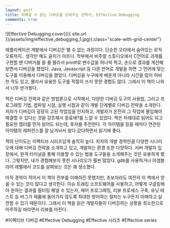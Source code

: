 ```yaml
---
layout: post
title: 피해갈 수 없는 디버깅을 도와주는 전략서, Effective Debugging
comments: true
---
```


![Effective Debugging cover]({{ site.url }}/assets/img/effective_debugging_1.jpg){:class="scale-with-grid-center"}

애플리케이션 개발에서 디버깅은 뗄 수 없는 과정이다. 단순한 오타에서 숨어있는 로직 오류까지.. 생각만 해도 골치가 아프다. 학부에서 비주얼 스튜디오에서 C언어로 과제를 구현할 땐 디버거를 쓸 줄 몰라서 printf로 변수값을 하나씩 찍고, 손으로 결과를 계산해보면서 디버깅을 했었다. Java, Javascript 등 다른 언어로 개발을 하면 그 언어에 맞는 도구를 이용해서 디버깅을 했었다. 디버깅을 누구에게 배운게 아니라 시간을 많이 허비한 적도 있고, 몰라서 유용한 도구를 적절히 쓰지 못한 경험도 많다. 그래서 이 책이 나와서 너무 반가웠다.  

책은 디버깅 전략과 같은 방법론으로 시작해서, 다양한 디버깅 도구의 사용법, 그리고 프로그래밍 기법, 컴파일 시점, 실행 시점과 같이 개발 단계별로 디버깅 전략을 소개한다. 저자가 디버깅이 굉장히 고된 작업임을 인지하고, 개발자가 온전히 그 작업에 몰입해야 해결할 수 있다는 것을 강조해서 동료애?를 느낄 수 있었다. 책은 차례대로 읽어도 되고 필요한 챕터를 먼저 읽어도 되는데, 후자를 추천한다. 각 아이템을 읽을 때마다 연관된 아이템의 레퍼런스를 잘 남겨놔서 왔다 갔다하면서 읽기에 좋다.  

책의 난이도는 이펙티브 시리즈답게 솔직히 높다. 저자의 개발 경력만큼 다양한 시나리오에 대해 디버깅 전략을 소개하고 있고, 개발하는 환경 또한 다양하다. 서버 개발자 입장에서, 원격 터미널을 통해 이용할 수 있는 범용 도구들을 소개해주는 것은 유용하게 봤다. 그렇지만, 내가 경험해보지 못한 시나리오가 훨씬 많았다. gdb를 사용하거나 어셈블리어 레벨에서 코드를 살펴보는 것은 꽤 생소했다.  

아직 경력이 적어서 이 책의 전부를 이해하진 못했지만, 초보자라도 여전히 이 책에서 얻을 수 있는 것이 많다고 생각한다. 이슈 트래킹 소프트웨어를 사용하고, 어떻게 구글링해야 원하는 결과를 필터링 해낼 수 있는지, 페어 프로그래밍, 리뷰 프로세스 구축, 유닛 테스트 등 버그가 제품에 들어가지 않도록 최대한 방어하는 절차는 누구든지 이해하고 실천할 수 있기 때문이다. 그래서 이 책을 읽은 개발자들이 디버깅하는 상황을 최소한으로 마주하길 바라면서 리뷰를 마친다.  

#이펙티브 디버깅 #Effective Debugging #Effective 시리즈 #Effective series
